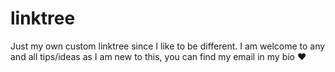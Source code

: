 # linktree
Just my own custom linktree since I like to be different. I am welcome to any and all tips/ideas as I am new to this, you can find my email in my bio ❤️
